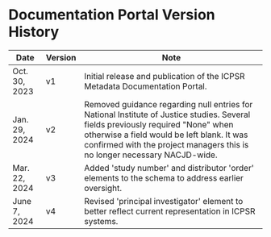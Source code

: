 # Documentation Portal Version History

| Date | Version | Note |
|------|---------|------|
| Oct. 30, 2023 | v1 | Initial release and publication of the ICPSR Metadata Documentation Portal. |
| Jan. 29, 2024 | v2 | Removed guidance regarding null entries for National Institute of Justice studies. Several fields previously required "None" when otherwise a field would be left blank. It was confirmed with the project managers this is no longer necessary NACJD-wide. |
| Mar. 22, 2024 | v3 | Added 'study number' and distributor 'order' elements to the schema to address earlier oversight. |
| June 7, 2024 | v4 | Revised 'principal investigator' element to better reflect current representation in ICPSR systems. |